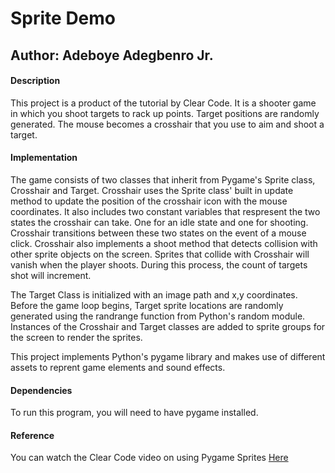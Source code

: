 # Sprite Demo
## Author: Adeboye Adegbenro Jr.


#### Description

This project is a product of the tutorial by Clear Code. It is a shooter game in which you shoot targets to rack up points. Target positions are randomly generated. The mouse becomes a crosshair that you use to aim and shoot a target.


#### Implementation

The game consists of two classes that inherit from Pygame's Sprite class, Crosshair and Target. Crosshair uses the Sprite class' built in update method to update the position of the crosshair icon with the mouse coordinates. It also includes two constant variables that respresent the two states the crosshair can take. One for an idle state and one for shooting. Crosshair transitions between these two states on the event of a mouse click. Crosshair also implements a shoot method that detects collision with other sprite objects on the screen. Sprites that collide with Crosshair will vanish when the player shoots. During this process, the count of targets shot will increment.

The Target Class is initialized with an image path and x,y coordinates. Before the game loop begins, Target sprite locations are randomly generated using the randrange function from Python's random module. Instances of the Crosshair and Target classes are added to sprite groups for the screen to render the sprites.

This project implements Python's pygame library and makes use of different assets to reprent game elements and sound effects.

#### Dependencies

To run this program, you will need to have pygame installed.

#### Reference

You can watch the Clear Code video on using Pygame Sprites [Here](https://www.youtube.com/watch?v=hDu8mcAlY4E)
